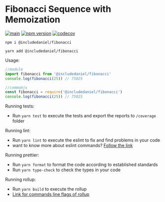 # Fibonacci Sequence with Memoization

[![main](https://github.com/includeDaniel/fibonacci/actions/workflows/main.yml/badge.svg)](https://github.com/includeDaniel/fibonacci/actions/workflows/main.yml)
[![npm version](https://img.shields.io/npm/v/@includedaniel/fibonacci.svg?style=flat)](https://www.npmjs.com/package/@includedaniel/fibonacci)
[![codecov](https://codecov.io/gh/includeDaniel/fibonacci/branch/main/graph/badge.svg?token=JZWXY20HCS)](https://codecov.io/gh/includeDaniel/fibonacci)

```
npm i @includedaniel/fibonacci
```

```
yarn add @includedaniel/fibonacci
```

Usage:

```js
//module
import fibonacci from '@includedaniel/fibonacci'
console.log(fibonacci(25)) // 75025
```

```js
//commomjs
const fibonacci = require('@includedaniel/fibonacci')
console.log(fibonacci(25)) // 75025
```

Running tests:

-   Run `yarn test` to execute the tests and export the reports to `/coverage` folder

Running lint:

-  Run `yarn lint` to execute the eslint to fix and find problems in your code
-  want to know more about eslint commands? [Follow the link](https://eslint.org/docs/latest/use/command-line-interface)

Running prettier:

-  Run `yarn format` to format the code according to established standards
-  Run `yarn type-check` to check the types in your code

Running rollup:

-  Run `yarn build` to execute the rollup
-  [Link for commands line flags of rollup](https://rollupjs.org/command-line-interface/#command-line-flags)


